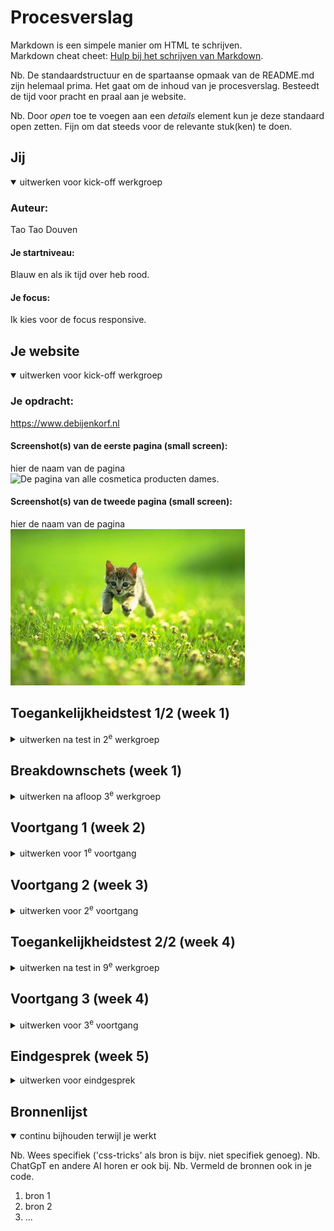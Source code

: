# Procesverslag
Markdown is een simpele manier om HTML te schrijven.  
Markdown cheat cheet: [Hulp bij het schrijven van Markdown](https://github.com/adam-p/markdown-here/wiki/Markdown-Cheatsheet).

Nb. De standaardstructuur en de spartaanse opmaak van de README.md zijn helemaal prima. Het gaat om de inhoud van je procesverslag. Besteedt de tijd voor pracht en praal aan je website.

Nb. Door *open* toe te voegen aan een *details* element kun je deze standaard open zetten. Fijn om dat steeds voor de relevante stuk(ken) te doen.





## Jij

<details open>
  <summary>uitwerken voor kick-off werkgroep</summary>

  ### Auteur:
  Tao Tao Douven

  #### Je startniveau:
  Blauw en als ik tijd over heb rood.

  #### Je focus:
  Ik kies voor de focus responsive.
 
</details>





## Je website

<details open>
  <summary>uitwerken voor kick-off werkgroep</summary>

  ### Je opdracht:
  https://www.debijenkorf.nl 

  #### Screenshot(s) van de eerste pagina (small screen): 
  hier de naam van de pagina  
  <img src="images/cosmetica.jpg" width="375px" alt="De pagina van alle cosmetica producten dames.">

  #### Screenshot(s) van de tweede pagina (small screen):
  hier de naam van de pagina  
  <img src="readme-images/dummy-plaatje.jpg" width="375px" alt="omschrijving van de pagina">
 
</details>



## Toegankelijkheidstest 1/2 (week 1)

<details>
  <summary>uitwerken na test in 2<sup>e</sup> werkgroep</summary>

  ### Bevindingen
  Lijst met je bevindingen die in de test naar voren kwamen:

</details>



## Breakdownschets (week 1)

<details>
  <summary>uitwerken na afloop 3<sup>e</sup> werkgroep</summary>

  ### de hele pagina: 
  <img src="readme-images/dummy-plaatje.jpg" width="375px" alt="breakdown van de hele pagina">

  ### dynamisch deel (bijv menu): 
  <img src="readme-images/dummy-plaatje.jpg" width="375px" alt="breakdown van een dynamisch deel">

  ### wellicht nog een dynamisch deel (bijv filter): 
  <img src="readme-images/dummy-plaatje.jpg" width="375px" alt="breakdown van nog een dynamisch deel">

</details>





## Voortgang 1 (week 2)

<details>
  <summary>uitwerken voor 1<sup>e</sup> voortgang</summary>

  ### Stand van zaken
  hier dit ging goed & dit was lastig (neem ook screenshots op van delen van je website en code)

   Ik ben in week 1 begonnen met eerst de navigatie balk te maken. Toen heb ik flexbox gebruikt om de list itemns naast elkaar en ruimte 
   tussen elkaar te plaatsen. Dat lukte eerst niet omdat ik niet de juiste parents en childrens heb aangesproken. Nadat ik dat wel 
   had gedaan is het gelukt. Het lukt mij niet om het midden stuk met alle cosmetica itemns naast elkaar in rijen te plaatsen. Ik probeerde 
   met flex de itemns goed naast en onder elkaar te krijgen, maar het lukte alleen om de binnen de itemns zelf de foto en de tekst goed onder 
   elkaar te plaatsen. 

   Ik ga nu aan de slag met grid. Ik doe display grid op de body en maak 2 columns (voor in de main bij de filter optie en de cosmetica itmens) en maak 3 rows (voor de header, 
   de filter + cosmetica itemns en de navigatie).  

  Soms werkte sommige styles die ik in de css heb aangegeven niet, maar dat kwam omdat ik de verkeerde css selector had gebruikt of 
  het verkeerde element had geselecteerd. Door itemns achtergrond kleur te geven kon ik zien hoeveel ruimte het in beslag nam en waar hij stond. 

  Door een schema te tekenen met hoe ik de grid binnen elk onderdeel wil hebben, kon ik heel makkelijk en georganiseerd itemns op de 
  juiste manier plaatsen binnen grids. 

  Ook heb ik boven elk stukje css commands gezet met waarvoor de code bedoeld is om overzicht te geven. En heb ik met commands 
  aangegeven binnen de css welke styling voor de body, header, main en footer bedoeld zijn. Dit hielp mij om code sneller terug te vinden. 

  De rows in de grid namen waaren allemaal te hoog. ik had margin: 0; en padding:0; gebruikt maar dat werkte niet. Na het opzoeken op het internet kwam ik erachter dat je hight: fit-   content; kunt gebruiken om ervoor te zorgen dat de hoogte de ruimte van de content inneemt. Nu was de header goed, maar body neemt teveel ruimte in. Door de parents een specifieke    height te geven is het gelukt. 

  De eerste pagina heeft een goed structuur en ga nu door naar begin maken van tweede pagina.

  De pagina van de index.html werkte niet meer. Ik denk dat ik komt omdat ik de footer en header allebei de klassen heb gegeven en een van de twee pagina's de verkeerde class naam      heb gebruikt. En uiteindelijk in de inspector kwamen de stijlen van de footer en header niet bij de inspector. die twee klasses bij het stijlen weg gehaalt en alles werkt. 
  Nu staat de footer bij index.html staat niet goed, maar footer diorlipoil.html wel.

  height op footer main header weg halen, kijken wat het probleem is. 

  ### Agenda voor meeting
  samen met je groepje opstellen

  | student 1      | student 2          | student 3    | student 4        |
  | ---            | ---                | ---          | ---              |
  | dit bespreken  | en dit             | en ik dit    | en dan ik dat    |
  | en dat ook nog | dit als er tijd is | nog een punt | dit wil ik zeker |
  | ...            | ...                | ...          | ...              |


  ### Verslag van meeting
  hier na afloop snel de uitkomsten van de meeting vastleggen

  - punt 1
  - punt 2
  - nog een punt
  - ...

</details>





## Voortgang 2 (week 3)

<details>
  <summary>uitwerken voor 2<sup>e</sup> voortgang</summary>

  ### Stand van zaken
  hier dit ging goed & dit was lastig (neem ook screenshots op van delen van je website en code)


  ### Agenda voor meeting
  samen met je groepje opstellen

  | student 1      | student 2          | student 3    | student 4        |
  | ---            | ---                | ---          | ---              |
  | dit bespreken  | en dit             | en ik dit    | en dan ik dat    |
  | en dat ook nog | dit als er tijd is | nog een punt | dit wil ik zeker |
  | ...            | ...                | ...          | ...              |


  ### Verslag van meeting
  hier na afloop snel de uitkomsten van de meeting vastleggen

  - punt 1
  - punt 2
  - nog een punt
- ...

</details>





## Toegankelijkheidstest 2/2 (week 4)

<details>
  <summary>uitwerken na test in 9<sup>e</sup> werkgroep</summary>

  ### Bevindingen
  Lijst met je bevindingen die in de test naar voren kwamen (geef ook aan wat er verbeterd is):

</details>





## Voortgang 3 (week 4)

<details>
  <summary>uitwerken voor 3<sup>e</sup> voortgang</summary>

  ### Stand van zaken
  hier dit ging goed & dit was lastig (neem ook screenshots op van delen van je website en code)


  ### Agenda voor meeting
  samen met je groepje opstellen

  | student 1      | student 2          | student 3    | student 4        |
  | ---            | ---                | ---          | ---              |
  | dit bespreken  | en dit             | en ik dit    | en dan ik dat    |
  | en dat ook nog | dit als er tijd is | nog een punt | dit wil ik zeker |
  | ...            | ...                | ...          | ...              |


  ### Verslag van meeting
  hier na afloop snel de uitkomsten van de meeting vastleggen

  - punt 1
  - punt 2
  - nog een punt
  - ...

</details>





## Eindgesprek (week 5)

<details>
  <summary>uitwerken voor eindgesprek</summary>

  ### Je uitkomst - karakteristiek screenshots:
  <img src="readme-images/dummy-plaatje.jpg" width="375px" alt="uitomst opdracht 1">


  ### Dit ging goed/Heb ik geleerd: 
  Korte omschrijving met plaatjes

  <img src="readme-images/dummy-plaatje.jpg" width="375px" alt="top">


  ### Dit was lastig/Is niet gelukt:
  Korte omschrijving met plaatjes

  <img src="readme-images/dummy-plaatje.jpg" width="375px" alt="bummer">
</details>





## Bronnenlijst

<details open>
  <summary>continu bijhouden terwijl je werkt</summary>

  Nb. Wees specifiek ('css-tricks' als bron is bijv. niet specifiek genoeg). 
  Nb. ChatGpT en andere AI horen er ook bij.
  Nb. Vermeld de bronnen ook in je code.

  1. bron 1
  2. bron 2
  3. ...

</details>
